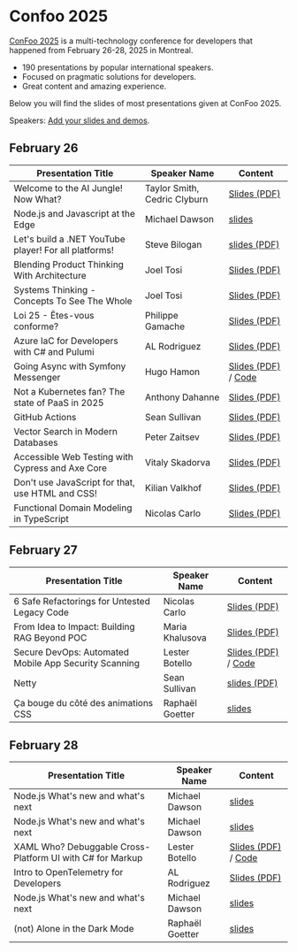 # Confoo 2025

[ConFoo 2025](https://www.confoo.ca/en/2025) is a multi-technology conference for developers that happened from February 26-28, 2025 in Montreal.

- 190 presentations by popular international speakers.
- Focused on pragmatic solutions for developers.
- Great content and amazing experience.

Below you will find the slides of most presentations given at ConFoo 2025.

Speakers: [Add your slides and demos](CONTRIBUTING.md).


## February 26

| Presentation Title                  | Speaker Name                 | Content                                                                                                              |
| ----------------------------------- | ---------------------------- | -------------------------------------------------------------------------------------------------------------------- |
| Welcome to the AI Jungle! Now What? | Taylor Smith, Cedric Clyburn | [Slides (PDF)](26-02-2025/Welcome_to_the_AI_Jungle-Now_What-Taylor_Smith-Cedric_Clyburn.pdf)                         |
| Node.js and Javascript at the Edge  | Michael Dawson               | [slides](2025-02-26/Nodejs_and_JavaScript_at_the_Edge-Michael_Dawson.pdf) |
| Let's build a .NET YouTube player! For all platforms! | Steve Bilogan | [slides (PDF)](/26-02-2025/Lets_build_a_NET_YouTube_player_For_all_platforms-Steve_Bilogan.pdf)                                  |
| Blending Product Thinking With Architecture | Joel Tosi | [Slides (PDF)](26-02-2025/Blending_Product_Thinking_With_Architecture-Joel_Tosi.pdf)                                             |
| Systems Thinking - Concepts To See The Whole | Joel Tosi | [Slides (PDF)](26-02-2025/Systems_Thinking_Concepts_To_See_The_Whole-Joel_Tosi.pdf)                                              |
| Loi 25 - Êtes-vous conforme? | Philippe Gamache             | [Slides (PDF)](2025-02-26/loi-25-etes-vous-conforme-philippe-gamache.pdf)             |
| Azure IaC for Developers with C# and Pulumi | AL Rodriguez | [Slides (PDF)](26-02-2025/Azure_IaC_for_Developers_with_CSharp_and_Pulumi-AL_Rodriguez.pdf)                                      |
| Going Async with Symfony Messenger  | Hugo Hamon | [Slides (PDF)](2025-02-26/Going_Async_with_Symfony_Messenger-Hugo_Hamon.pdf) / [Code](https://github.com/hhamon/messenger-talk)  |
| Not a Kubernetes fan? The state of PaaS in 2025 | Anthony Dahanne | [Slides (PDF)](2025-02-26/Not_a_Kubernetes_fan_The_state_of_PaaS_in_2025-anthony_dahanne.pdf) |
| GitHub Actions                                        | Sean Sullivan                | [Slides (PDF)](26-02-2025/github_actions_sean_sullivan.pdf)                                                          |
| Vector Search in Modern Databases | Peter Zaitsev | [Slides (PDF)](26-02-2025/Vector_search_in_modern_databases-Peter_Zaitsev.pdf) |
| Accessible Web Testing with Cypress and Axe Core | Vitaly Skadorva             | [Slides (PDF)](26-02-2025/Accessible_Web_Testing_with_Cypress_and_Axe_Core-Vitaly_Skadorva.pdf) |
| Don't use JavaScript for that, use HTML and CSS! | Kilian Valkhof | [Slides (PDF)](26-02-2025/dont_use_javascript_for_that-kilian_valkhof.pdf)
| Functional Domain Modeling in TypeScript | Nicolas Carlo | [Slides (PDF)](26-02-2025/Functional_Domain_Modeling_in_TypeScript-Nicolas_Carlo.pdf) |


## February 27

| Presentation Title | Speaker Name  | Content |
|--------------------|---------------|---------|
| 6 Safe Refactorings for Untested Legacy Code | Nicolas Carlo | [Slides (PDF)](27-02-2025/6_Safe_Refactorings_for_Untested_Legacy_Code-Nicolas_Carlo.pdf) |
| From Idea to Impact: Building RAG Beyond POC | Maria Khalusova | [Slides (PDF)](27-02-2025/From_Idea_to_Impact_Building_RAG_Beyond_POC-Maria_Khalusova.pdf) |
| Secure DevOps: Automated Mobile App Security Scanning | Lester Botello  | [Slides (PDF)](27-02-2025/LesterB%20-%20Confoo2025%20-%20Secure%20DevOps.pdf)  / [Code](https://github.com/nventive/FlutterApplicationTemplate) |
| Netty                                                 | Sean Sullivan | [slides (PDF)](27-02-2025/netty_sean_sullivan.pdf)|
| Ça bouge du côté des animations CSS | Raphaël Goetter | [slides](27-02-2025/Animations_CSS-raphael_goetter.pdf) |


## February 28

| Presentation Title | Speaker Name  | Content |
|--------------------|---------------|---------|
| Node.js What's new and what's next | Michael Dawson | [slides](28-02-2025/Nodejs_whats_new_and_whats_next-Michael_Dawson.pdf) |
| Node.js What's new and what's next | Michael Dawson | [slides](28-02-2025/Nodejs_whats_new_and_whats_next-Michael_Dawson.pdf)
XAML Who? Debuggable Cross-Platform UI with C# for Markup | Lester Botello | [Slides (PDF)](28-02-2025/LesterB%20-%20Confoo2025%20-%20XAML%20Who.pdf)  / [Code](https://github.com/lesterbotello/ConFoo2025)
| Intro to OpenTelemetry for Developers | AL Rodriguez | [Slides (PDF)](28-02-2025/Intro_to_OpenTelemetry_for_Developers-AL_Rodriguez.pdf) ||--------------------|---------------|---------|
| Node.js What's new and what's next | Michael Dawson  | [slides](28-02-2025/Nodejs_whats_new_and_whats_next-Michael_Dawson.pdf) |
| (not) Alone in the Dark Mode       | Raphaël Goetter | [slides](28-02-2025/Darkmode-raphael_goetter.pdf)                       |

